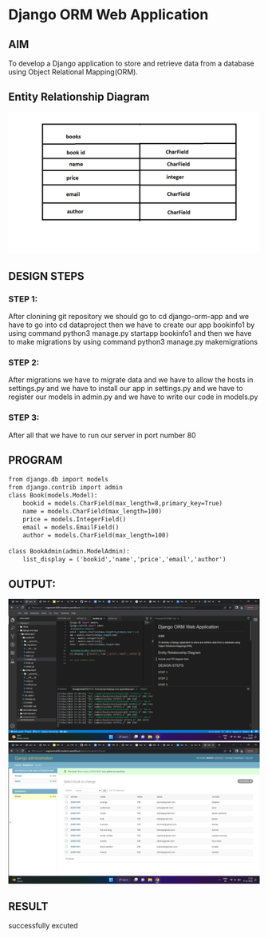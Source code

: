 # Django ORM Web Application

## AIM
To develop a Django application to store and retrieve data from a database using Object Relational Mapping(ORM).

## Entity Relationship Diagram

![entity diagram](./rohith/entitydiagram.png)

## DESIGN STEPS

### STEP 1:
After clonining git repository we should go to cd   django-orm-app and we have to go into cd dataproject
 then we have to create our app bookinfo1 by using command python3 manage.py startapp bookinfo1 and then we have to make migrations by using command python3 manage.py makemigrations 

### STEP 2:
After migrations we have to migrate data and we have to allow the hosts in settings.py and we have to install our app in settings.py and we have to register our models in admin.py and we have to write our code in models.py 

### STEP 3:
After all that we have to run  our server in port number 80 



## PROGRAM
```
from django.db import models
from django.contrib import admin
class Book(models.Model):
    bookid = models.CharField(max_length=8,primary_key=True)
    name = models.CharField(max_length=100)
    price = models.IntegerField()
    email = models.EmailField()
    author = models.CharField(max_length=100)

class BookAdmin(admin.ModelAdmin):
    list_display = ('bookid','name','price','email','author')
```


## OUTPUT:

![server side output](./rohith/serversideoutput.png)
![client side output](./rohith/clientsideoutput.png)




## RESULT
successfully excuted
